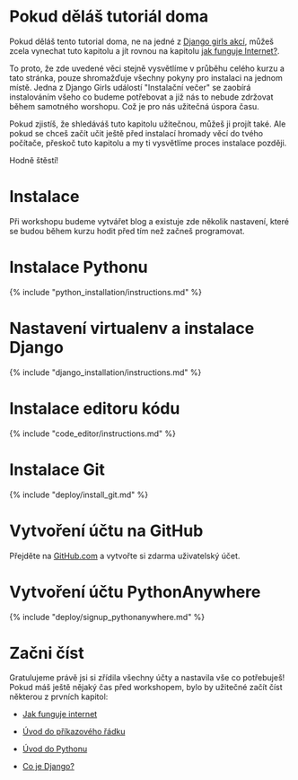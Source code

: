 # Pokud děláš tutoriál doma

Pokud děláš tento tutorial doma, ne na jedné z [Django girls akcí](http://djangogirls.org/events/), můžeš zcela vynechat tuto kapitolu a jít rovnou na kapitolu [jak funguje Internet?](../how_the_internet_works/README.md).

To proto, že zde uvedené věci stejně vysvětlíme v průběhu celého kurzu a tato stránka, pouze shromažďuje všechny pokyny pro instalaci na jednom místě. Jedna z Django Girls událostí "Instalační večer" se zaobírá instalováním všeho co budeme potřebovat a již nás to nebude zdržovat během samotného worshopu. Což je pro nás užitečná úspora času.

Pokud zjistíš, že shledáváš tuto kapitolu užitečnou, můžeš ji projít také. Ale pokud se chceš začít učit ještě před instalací hromady věcí do tvého počítače, přeskoč tuto kapitolu a my ti vysvětlíme proces instalace později.

Hodně štěstí!

# Instalace

Při workshopu budeme vytvářet blog a existuje zde několik nastavení, které se budou během kurzu hodit před tím než začneš programovat.

# Instalace Pythonu

{% include "python_installation/instructions.md" %}

# Nastavení virtualenv a instalace Django

{% include "django_installation/instructions.md" %}

# Instalace editoru kódu

{% include "code_editor/instructions.md" %}

# Instalace Git

{% include "deploy/install_git.md" %}

# Vytvoření účtu na GitHub

Přejděte na [GitHub.com](http://www.github.com) a vytvořte si zdarma uživatelský účet.

# Vytvoření účtu PythonAnywhere

{% include "deploy/signup_pythonanywhere.md" %}

# Začni číst

Gratulujeme právě jsi si zřídila všechny účty a nastavila vše co potřebuješ! Pokud máš ještě nějaký čas před workshopem, bylo by užitečné začít číst některou z prvních kapitol:

  * [Jak funguje internet](../how_the_internet_works/README.md)

  * [Úvod do příkazového řádku](../intro_to_command_line/README.md)

  * [Úvod do Pythonu](../intro_to_command_line/README.md)

  * [Co je Django?](../django/README.md)